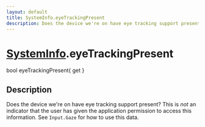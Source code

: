 ```yaml
---
layout: default
title: SystemInfo.eyeTrackingPresent
description: Does the device we're on have eye tracking support present? This is _not_ an indicator that the user has given the application permission to access this information. See Input.Gaze for how to use this data.
---
```

# [SystemInfo]({{site.url}}/Pages/StereoKit/SystemInfo.html).eyeTrackingPresent

<div class='signature' markdown='1'>
bool eyeTrackingPresent{ get }
</div>

## Description
Does the device we're on have eye tracking support
present? This is _not_ an indicator that the user has given the
application permission to access this information. See
`Input.Gaze` for how to use this data.

